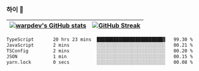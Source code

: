 
### 하이 👋
[![warpdev's GitHub stats](https://github-readme-stats.vercel.app/api?username=warpdev&show_icons=true&theme=vue-dark)](#) |[![GitHub Streak](https://github-readme-streak-stats.herokuapp.com/?user=warpdev&theme=dark)](#)
--- | --- |
<!--START_SECTION:waka-->

```txt
TypeScript       20 hrs 23 mins  ████████████████████████▓   99.30 %
JavaScript       2 mins          ░░░░░░░░░░░░░░░░░░░░░░░░░   00.21 %
TSConfig         2 mins          ░░░░░░░░░░░░░░░░░░░░░░░░░   00.20 %
JSON             1 min           ░░░░░░░░░░░░░░░░░░░░░░░░░   00.15 %
yarn.lock        0 secs          ░░░░░░░░░░░░░░░░░░░░░░░░░   00.08 %
```

<!--END_SECTION:waka-->

<!--
**warpdev/warpdev** is a ✨ _special_ ✨ repository because its `README.md` (this file) appears on your GitHub profile.

Here are some ideas to get you started:

- 🔭 I’m currently working on ...
- 🌱 I’m currently learning ...
- 👯 I’m looking to collaborate on ...
- 🤔 I’m looking for help with ...
- 💬 Ask me about ...
- 📫 How to reach me: ...
- 😄 Pronouns: ...
- ⚡ Fun fact: ...
-->
